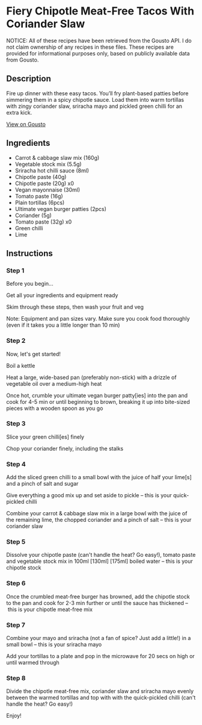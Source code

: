 # Fiery Chipotle Meat-Free Tacos With Coriander Slaw

NOTICE: All of these recipes have been retrieved from the Gousto API. I do not claim ownership of any recipes in these files. These recipes are provided for informational purposes only, based on publicly available data from Gousto.

## Description

Fire up dinner with these easy tacos. You’ll fry plant-based patties before simmering them in a spicy chipotle sauce. Load them into warm tortillas with zingy coriander slaw, sriracha mayo and pickled green chilli for an extra kick.

[View on Gousto](https://www.gousto.co.uk/recipes/cookbook/fiery-chipotle-meat-free-tacos-with-coriander-slaw)

## Ingredients

- Carrot & cabbage slaw mix (160g)
- Vegetable stock mix (5.5g)
- Sriracha hot chilli sauce (8ml)
- Chipotle paste (40g)
- Chipotle paste (20g) x0
- Vegan mayonnaise (30ml)
- Tomato paste (16g)
- Plain tortillas (6pcs)
- Ultimate vegan burger patties (2pcs)
- Coriander (5g)
- Tomato paste (32g) x0
- Green chilli
- Lime

## Instructions


### Step 1

Before you begin...

Get all your ingredients and equipment ready

Skim through these steps, then wash your fruit and veg

Note: Equipment and pan sizes vary. Make sure you cook food thoroughly (even if it takes you a little longer than 10 min)


### Step 2

Now, let's get started!

Boil a kettle

Heat a large, wide-based pan (preferably non-stick) with a drizzle of vegetable oil over a medium-high heat

Once hot, crumble your ultimate vegan burger patty[ies] into the pan and cook for 4-5 min or until beginning to brown, breaking it up into bite-sized pieces with a wooden spoon as you go


### Step 3

Slice your green chilli[es] finely

Chop your coriander finely, including the stalks


### Step 4

Add the sliced green chilli to a small bowl with the juice of half your lime[s] and a pinch of salt and sugar

Give everything a good mix up and set aside to pickle – this is your quick-pickled chilli

Combine your carrot & cabbage slaw mix in a large bowl with the juice of the remaining lime, the chopped coriander and a pinch of salt – this is your coriander slaw


### Step 5

Dissolve your chipotle paste (can't handle the heat? Go easy!), tomato paste and vegetable stock mix in 100ml <span class="text-purple">[130ml]</span> <span class="text-danger">[175ml] </span>boiled water – this is your chipotle stock


### Step 6

Once the crumbled meat-free burger has browned, add the chipotle stock to the pan and cook for 2-3 min further or until the sauce has thickened – this is your chipotle meat-free mix


### Step 7

Combine your mayo and sriracha (not a fan of spice? Just add a little!) in a small bowl – this is your sriracha mayo

Add your tortillas to a plate and pop in the microwave for 20 secs on high or until warmed through

### Step 8

Divide the chipotle meat-free mix, coriander slaw and sriracha mayo evenly between the warmed tortillas and top with with the quick-pickled chilli (can't handle the heat? Go easy!)

Enjoy!

